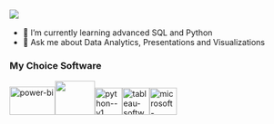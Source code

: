 ### <img src="https://capsule-render.vercel.app/api?type=waving&color=gradient&customColorList=9&height=280&section=header&animation=fadeIn&text=Hello%20there,%20Welcome!&fontSize=30" />
- 🌱 I’m currently learning advanced SQL and Python
- 💬 Ask me about Data Analytics, Presentations and Visualizations

### My Choice Software
<img width="80" height="50" src="https://www.vectorlogo.zone/logos/microsoft_powerbi/microsoft_powerbi-ar21.svg" alt="power-bi"/><img width="70" height="60" src="https://www.vectorlogo.zone/logos/mysql/mysql-ar21.svg"><img width="48" height="48" src="https://img.icons8.com/color/48/python--v1.png" alt="python--v1"/><img width="48" height="48" src="https://img.icons8.com/color/48/tableau-software.png" alt="tableau-software"/><img width="48" height="48" src="https://img.icons8.com/fluency/48/microsoft-office-2019.png" alt="microsoft-office-2019"/>

<!--
**OnomePresents/OnomePresents** is a ✨ _special_ ✨ repository because its `README.md` (this file) appears on your GitHub profile.

Here are some ideas to get you started:

- 🔭 I’m currently working on ...
- 🌱 I’m currently learning ...
- 👯 I’m looking to collaborate on ...
- 🤔 I’m looking for help with ...
- 💬 Ask me about ...
- 📫 How to reach me: ...
- 😄 Pronouns: ...
- ⚡ Fun fact: ...
-->
